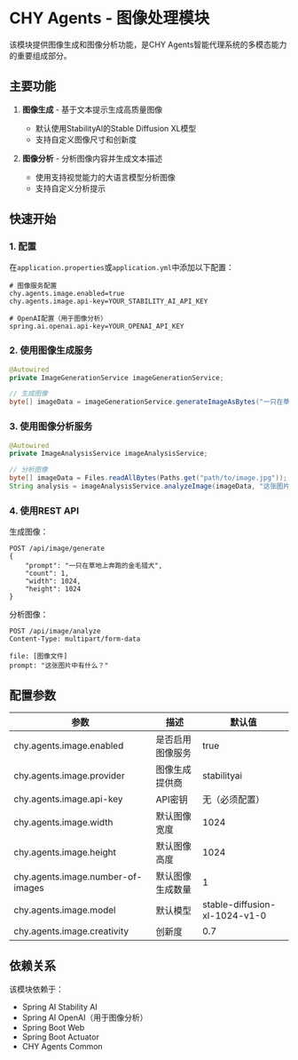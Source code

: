 # CHY Agents - 图像处理模块

该模块提供图像生成和图像分析功能，是CHY Agents智能代理系统的多模态能力的重要组成部分。

## 主要功能

1. **图像生成** - 基于文本提示生成高质量图像
   - 默认使用StabilityAI的Stable Diffusion XL模型
   - 支持自定义图像尺寸和创新度

2. **图像分析** - 分析图像内容并生成文本描述
   - 使用支持视觉能力的大语言模型分析图像
   - 支持自定义分析提示

## 快速开始

### 1. 配置

在`application.properties`或`application.yml`中添加以下配置：

```properties
# 图像服务配置
chy.agents.image.enabled=true
chy.agents.image.api-key=YOUR_STABILITY_AI_API_KEY

# OpenAI配置（用于图像分析）
spring.ai.openai.api-key=YOUR_OPENAI_API_KEY
```

### 2. 使用图像生成服务

```java
@Autowired
private ImageGenerationService imageGenerationService;

// 生成图像
byte[] imageData = imageGenerationService.generateImageAsBytes("一只在草地上奔跑的金毛猎犬");
```

### 3. 使用图像分析服务

```java
@Autowired
private ImageAnalysisService imageAnalysisService;

// 分析图像
byte[] imageData = Files.readAllBytes(Paths.get("path/to/image.jpg"));
String analysis = imageAnalysisService.analyzeImage(imageData, "这张图片中有什么？");
```

### 4. 使用REST API

生成图像：
```
POST /api/image/generate
{
    "prompt": "一只在草地上奔跑的金毛猎犬",
    "count": 1,
    "width": 1024,
    "height": 1024
}
```

分析图像：
```
POST /api/image/analyze
Content-Type: multipart/form-data

file: [图像文件]
prompt: "这张图片中有什么？"
```

## 配置参数

| 参数 | 描述 | 默认值 |
|------|------|--------|
| chy.agents.image.enabled | 是否启用图像服务 | true |
| chy.agents.image.provider | 图像生成提供商 | stabilityai |
| chy.agents.image.api-key | API密钥 | 无（必须配置） |
| chy.agents.image.width | 默认图像宽度 | 1024 |
| chy.agents.image.height | 默认图像高度 | 1024 |
| chy.agents.image.number-of-images | 默认图像生成数量 | 1 |
| chy.agents.image.model | 默认模型 | stable-diffusion-xl-1024-v1-0 |
| chy.agents.image.creativity | 创新度 | 0.7 |

## 依赖关系

该模块依赖于：
- Spring AI Stability AI
- Spring AI OpenAI（用于图像分析）
- Spring Boot Web
- Spring Boot Actuator
- CHY Agents Common 